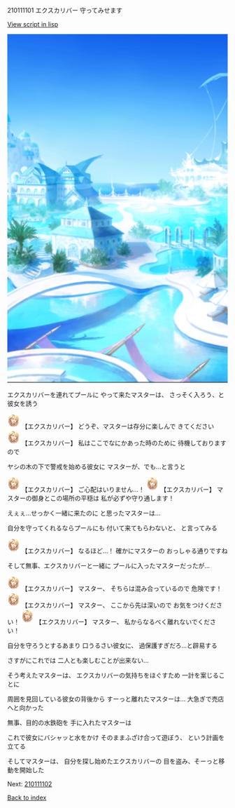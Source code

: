 210111101 エクスカリバー 守ってみせます

[View script in lisp](../scripts/210111101.txt)

![sea_resort_day.png](../images/backgrounds/sea_resort_day.png)

エクスカリバーを連れてプールに
やって来たマスターは、
さっそく入ろう、と彼女を誘う

<img src="../images/units/2101111.png" alt="2101111.png" height="34"/>
【エクスカリバー】
どうぞ、マスターは存分に楽しんで
きてください

<img src="../images/units/2101111.png" alt="2101111.png" height="34"/>
【エクスカリバー】
私はここでなにかあった時のために
待機しておりますので

ヤシの木の下で警戒を始める彼女に
マスターが、でも…と言うと

<img src="../images/units/2101111.png" alt="2101111.png" height="34"/>
【エクスカリバー】
ご心配はいりません…！

<img src="../images/units/2101111.png" alt="2101111.png" height="34"/>
【エクスカリバー】
マスターの御身とこの場所の平穏は
私が必ずや守り通します！

えぇぇ…せっかく一緒に来たのに
と思ったマスターは…

自分を守ってくれるならプールにも
付いて来てもらわないと、
と言ってみる

<img src="../images/units/2101111.png" alt="2101111.png" height="34"/>
【エクスカリバー】
なるほど…！
確かにマスターの
おっしゃる通りですね

そして無事、エクスカリバーと一緒に
プールに入ったマスターだったが…

<img src="../images/units/2101111.png" alt="2101111.png" height="34"/>
【エクスカリバー】
マスター、
そちらは混み合っているので
危険です！

<img src="../images/units/2101111.png" alt="2101111.png" height="34"/>
【エクスカリバー】
マスター、
ここから先は深いので
お気をつけください！

<img src="../images/units/2101111.png" alt="2101111.png" height="34"/>
【エクスカリバー】
マスター、
私からなるべく離れないでください！

自分を守ろうとするあまり
口うるさい彼女に、
過保護すぎだろ…と辟易する

さすがにこれでは
二人とも楽しむことが出来ない…

そう考えたマスターは、
エクスカリバーの気持ちをほぐすため
一計を案じることに

周囲を見回している彼女の背後から
すーっと離れたマスターは…
大急ぎで売店へと向かった

無事、目的の水鉄砲を
手に入れたマスターは

これで彼女にバシャッと水をかけ
そのままふざけ合って遊ぼう、
という計画を立てる

そしてマスターは、
自分を探し始めたエクスカリバーの
目を盗み、そーっと移動を開始した

Next: [210111102](210111102.md)

[Back to index](index.md)
